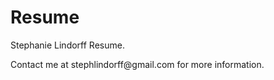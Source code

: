 # Resume
<p>Stephanie Lindorff Resume.</p>
<p>Contact me at stephlindorff@gmail.com for more information.</p>
